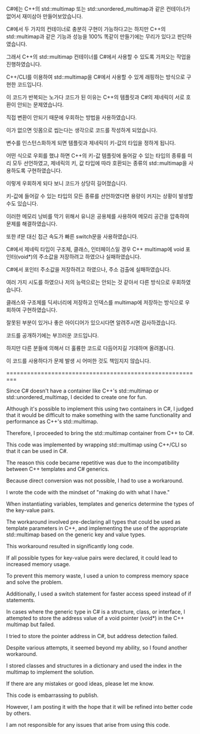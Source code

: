 C#에는 C++의 std::multimap 또는 std::unordered_multimap과 같은 컨테이너가 없어서 재미삼아 만들어보았습니다.

C#에서 두 가지의 컨테이너로 충분히 구현이 가능하다고는 하지만 C++의 std::multimap과 같은 기능과 성능을 100% 똑같이 만들기에는 무리가 있다고 판단하였습니다.

그래서 C++의 std::multimap 컨테이너를 C#에서 사용할 수 있도록 가져오는 작업을 진행하였습니다.

C++/CLI를 이용하여 std::multimap을 C#에서 사용할 수 있게 래핑하는 방식으로 구현한 코드입니다.

이 코드가 반복되는 노가다 코드가 된 이유는 C++의 템플릿과 C#의 제네릭이 서로 호환이 안되는 문제였습니다.

직접 변환이 안되기 때문에 우회하는 방법을 사용하였습니다.

이가 없으면 잇몸으로 씹는다는 생각으로 코드를 작성하게 되었습니다.

변수를 인스턴스화하게 되면 템플릿과 제네릭이 키-값의 타입을 정하게 됩니다.

어떤 식으로 우회를 했냐 하면 C++의 키-값 템플릿에 들어갈 수 있는 타입의 종류를 미리 모두 선언하였고, 제네릭의 키, 값 타입에 따라 호환되는 종류의 std::multimap을 사용하도록 구현하였습니다.

이렇게 우회하게 되다 보니 코드가 상당히 길어졌습니다.

키-값에 들어갈 수 있는 타입의 모든 종류를 선언하였다면 용량이 커지는 상황이 발생할 수도 있습니다.

이러한 메모리 낭비를 막기 위해서 유니온 공용체를 사용하여 메모리 공간을 압축하여 문제를 해결하였습니다.

또한 if문 대신 접근 속도가 빠른 switch문을 사용하였습니다.

C#에서 제네릭 타입이 구조체, 클래스, 인터페이스일 경우 C++ multimap에 void 포인터(void*)의 주소값을 저장하려고 하였으나 실패하였습니다.

C#에서 포인터 주소값을 저장하려고 하였으나, 주소 검출에 실패하였습니다.

여러 가지 시도를 하였으나 저의 능력으로는 안되는 것 같아서 다른 방식으로 우회하였습니다.

클래스와 구조체를 딕셔너리에 저장하고 인덱스를 multimap에 저장하는 방식으로 우회하여 구현하였습니다.

잘못된 부분이 있거나 좋은 아이디어가 있으시다면 알려주시면 감사하겠습니다.

코드를 공개하기에는 부끄러운 코드입니다.

하지만 다른 분들에 의해서 더 훌륭한 코드로 다듬어지길 기대하며 올려봅니다.

이 코드를 사용하다가 문제 발생 시 어떠한 것도 책임지지 않습니다.

=========================================================

Since C# doesn't have a container like C++'s std::multimap or std::unordered_multimap, I decided to create one for fun.

Although it's possible to implement this using two containers in C#, I judged that it would be difficult to make something with the same functionality and performance as C++'s std::multimap.

Therefore, I proceeded to bring the std::multimap container from C++ to C#.

This code was implemented by wrapping std::multimap using C++/CLI so that it can be used in C#.

The reason this code became repetitive was due to the incompatibility between C++ templates and C# generics.

Because direct conversion was not possible, I had to use a workaround.

I wrote the code with the mindset of "making do with what I have."

When instantiating variables, templates and generics determine the types of the key-value pairs.

The workaround involved pre-declaring all types that could be used as template parameters in C++, and implementing the use of the appropriate std::multimap based on the generic key and value types.

This workaround resulted in significantly long code.

If all possible types for key-value pairs were declared, it could lead to increased memory usage.

To prevent this memory waste, I used a union to compress memory space and solve the problem.

Additionally, I used a switch statement for faster access speed instead of if statements.

In cases where the generic type in C# is a structure, class, or interface, I attempted to store the address value of a void pointer (void*) in the C++ multimap but failed.

I tried to store the pointer address in C#, but address detection failed.

Despite various attempts, it seemed beyond my ability, so I found another workaround.

I stored classes and structures in a dictionary and used the index in the multimap to implement the solution.

If there are any mistakes or good ideas, please let me know.

This code is embarrassing to publish.

However, I am posting it with the hope that it will be refined into better code by others.

I am not responsible for any issues that arise from using this code.
